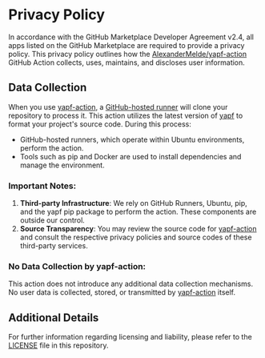 # Privacy Policy

In accordance with the GitHub Marketplace Developer Agreement v2.4, all apps listed on the GitHub Marketplace are required to provide a privacy policy. This privacy policy outlines how the [AlexanderMelde/yapf-action](.) GitHub Action collects, uses, maintains, and discloses user information.

## Data Collection

When you use [yapf-action](.), a [GitHub-hosted runner](https://docs.github.com/en/actions/using-github-hosted-runners/using-github-hosted-runners) will clone your repository to process it. This action utilizes the latest version of [yapf](https://pypi.org/project/yapf/) to format your project's source code. During this process:

- GitHub-hosted runners, which operate within Ubuntu environments, perform the action.
- Tools such as pip and Docker are used to install dependencies and manage the environment.

### Important Notes:

1. **Third-party Infrastructure**: We rely on GitHub Runners, Ubuntu, pip, and the yapf pip package to perform the action. These components are outside our control.
2. **Source Transparency**: You may review the source code for [yapf-action](.) and consult the respective privacy policies and source codes of these third-party services.

### No Data Collection by yapf-action:
This action does not introduce any additional data collection mechanisms. No user data is collected, stored, or transmitted by [yapf-action](.) itself.

## Additional Details

For further information regarding licensing and liability, please refer to the [LICENSE](LICENSE) file in this repository.
